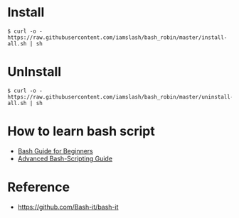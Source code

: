 # Install

~~~~
$ curl -o - https://raw.githubusercontent.com/iamslash/bash_robin/master/install-all.sh | sh
~~~~

# UnInstall

~~~~
$ curl -o - https://raw.githubusercontent.com/iamslash/bash_robin/master/uninstall-all.sh | sh
~~~~

# How to learn bash script
* [Bash Guide for Beginners](http://www.tldp.org/LDP/Bash-Beginners-Guide/html/Bash-Beginners-Guide.html#intro_03)
* [Advanced Bash-Scripting Guide](http://www.tldp.org/LDP/abs/html/)

# Reference

* https://github.com/Bash-it/bash-it
